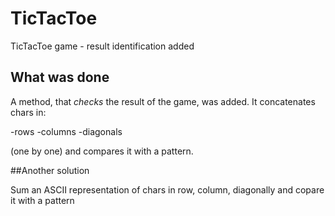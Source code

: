 # TicTacToe
TicTacToe game - result identification added

## What was done

A method, that *checks* the result of the game, was added. It concatenates chars in:

-rows
-columns
-diagonals

(one by one) and compares it with a pattern.

##Another solution

Sum an ASCII representation of chars in row, column, diagonally and copare it with a pattern

